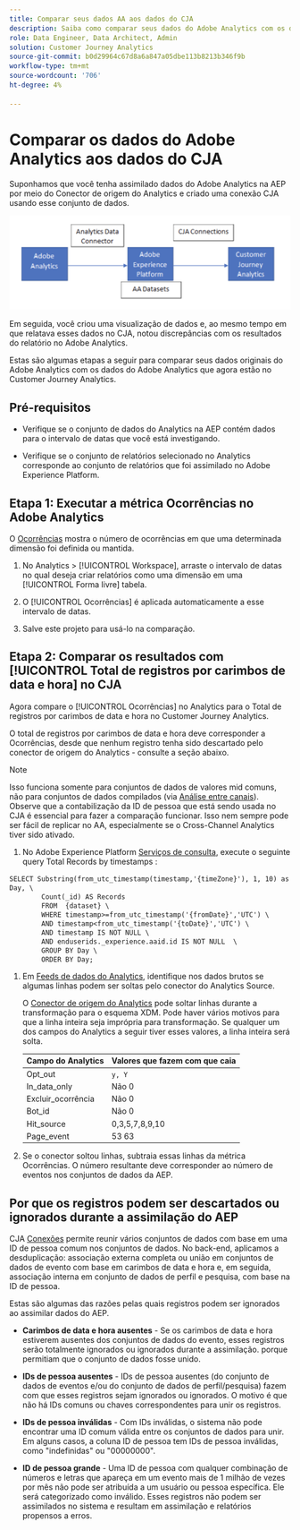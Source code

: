 ```yaml
---
title: Comparar seus dados AA aos dados do CJA
description: Saiba como comparar seus dados do Adobe Analytics com os dados do Customer Journey Analytics
role: Data Engineer, Data Architect, Admin
solution: Customer Journey Analytics
source-git-commit: b0d29964c67d8a6a847a05dbe113b8213b346f9b
workflow-type: tm+mt
source-wordcount: '706'
ht-degree: 4%

---
```



# Comparar os dados do Adobe Analytics aos dados do CJA

Suponhamos que você tenha assimilado dados do Adobe Analytics na AEP por meio do Conector de origem do Analytics e criado uma conexão CJA usando esse conjunto de dados.

![fluxo de dados](assets/compare.png)

Em seguida, você criou uma visualização de dados e, ao mesmo tempo em que relatava esses dados no CJA, notou discrepâncias com os resultados do relatório no Adobe Analytics.

Estas são algumas etapas a seguir para comparar seus dados originais do Adobe Analytics com os dados do Adobe Analytics que agora estão no Customer Journey Analytics.

## Pré-requisitos

* Verifique se o conjunto de dados do Analytics na AEP contém dados para o intervalo de datas que você está investigando.

* Verifique se o conjunto de relatórios selecionado no Analytics corresponde ao conjunto de relatórios que foi assimilado no Adobe Experience Platform.


## Etapa 1: Executar a métrica Ocorrências no Adobe Analytics

O [Ocorrências](https://experienceleague.adobe.com/docs/analytics/components/metrics/occurrences.html?lang=pt-BR) mostra o número de ocorrências em que uma determinada dimensão foi definida ou mantida.

1. No Analytics > [!UICONTROL Workspace], arraste o intervalo de datas no qual deseja criar relatórios como uma dimensão em uma [!UICONTROL Forma livre] tabela.

1. O [!UICONTROL Ocorrências] é aplicada automaticamente a esse intervalo de datas.

1. Salve este projeto para usá-lo na comparação.

## Etapa 2: Comparar os resultados com [!UICONTROL Total de registros por carimbos de data e hora] no CJA

Agora compare o [!UICONTROL Ocorrências] no Analytics para o Total de registros por carimbos de data e hora no Customer Journey Analytics.

O total de registros por carimbos de data e hora deve corresponder a Ocorrências, desde que nenhum registro tenha sido descartado pelo conector de origem do Analytics - consulte a seção abaixo.

>[!NOTE]
>
>Isso funciona somente para conjuntos de dados de valores mid comuns, não para conjuntos de dados compilados (via [Análise entre canais](/help/connections/cca/overview.md)). Observe que a contabilização da ID de pessoa que está sendo usada no CJA é essencial para fazer a comparação funcionar. Isso nem sempre pode ser fácil de replicar no AA, especialmente se o Cross-Channel Analytics tiver sido ativado.

1. No Adobe Experience Platform [Serviços de consulta](https://experienceleague.adobe.com/docs/experience-platform/query/best-practices/adobe-analytics.html), execute o seguinte query Total Records by timestamps :

```
SELECT Substring(from_utc_timestamp(timestamp,'{timeZone}'), 1, 10) as Day, \ 
        Count(_id) AS Records 
        FROM  {dataset} \ 
        WHERE timestamp>=from_utc_timestamp('{fromDate}','UTC') \ 
        AND timestamp<from_utc_timestamp('{toDate}','UTC') \ 
        AND timestamp IS NOT NULL \ 
        AND enduserids._experience.aaid.id IS NOT NULL  \ 
        GROUP BY Day \ 
        ORDER BY Day; 
```

1. Em [Feeds de dados do Analytics](https://experienceleague.adobe.com/docs/analytics/export/analytics-data-feed/data-feed-contents/datafeeds-reference.html?lang=pt-BR), identifique nos dados brutos se algumas linhas podem ser soltas pelo conector do Analytics Source.

   O [Conector de origem do Analytics](https://experienceleague.adobe.com/docs/experience-platform/sources/ui-tutorials/create/adobe-applications/analytics.html?lang=pt-BR) pode soltar linhas durante a transformação para o esquema XDM. Pode haver vários motivos para que a linha inteira seja imprópria para transformação. Se qualquer um dos campos do Analytics a seguir tiver esses valores, a linha inteira será solta.

   | Campo do Analytics | Valores que fazem com que caia |
   | --- | --- |
   | Opt_out | `y, Y` |
   | In_data_only | Não 0 |
   | Excluir_ocorrência | Não 0 |
   | Bot_id | Não 0 |
   | Hit_source | 0,3,5,7,8,9,10 |
   | Page_event | 53 63 |

1. Se o conector soltou linhas, subtraia essas linhas da métrica Ocorrências. O número resultante deve corresponder ao número de eventos nos conjuntos de dados da AEP.

## Por que os registros podem ser descartados ou ignorados durante a assimilação do AEP

CJA [Conexões](/help/connections/create-connection.md) permite reunir vários conjuntos de dados com base em uma ID de pessoa comum nos conjuntos de dados. No back-end, aplicamos a desduplicação: associação externa completa ou união em conjuntos de dados de evento com base em carimbos de data e hora e, em seguida, associação interna em conjunto de dados de perfil e pesquisa, com base na ID de pessoa.

Estas são algumas das razões pelas quais registros podem ser ignorados ao assimilar dados do AEP.

* **Carimbos de data e hora ausentes** - Se os carimbos de data e hora estiverem ausentes dos conjuntos de dados do evento, esses registros serão totalmente ignorados ou ignorados durante a assimilação. porque permitiam que o conjunto de dados fosse unido.

* **IDs de pessoa ausentes** - IDs de pessoa ausentes (do conjunto de dados de eventos e/ou do conjunto de dados de perfil/pesquisa) fazem com que esses registros sejam ignorados ou ignorados. O motivo é que não há IDs comuns ou chaves correspondentes para unir os registros.

* **IDs de pessoa inválidas** - Com IDs inválidas, o sistema não pode encontrar uma ID comum válida entre os conjuntos de dados para unir. Em alguns casos, a coluna ID de pessoa tem IDs de pessoa inválidas, como &quot;indefinidas&quot; ou &quot;00000000&quot;.

* **ID de pessoa grande** - Uma ID de pessoa com qualquer combinação de números e letras que apareça em um evento mais de 1 milhão de vezes por mês não pode ser atribuída a um usuário ou pessoa específica. Ele será categorizado como inválido. Esses registros não podem ser assimilados no sistema e resultam em assimilação e relatórios propensos a erros.


